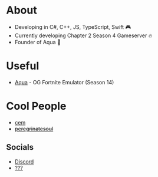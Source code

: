  
# About

- Developing in C#, C++, JS, TypeScript, Swift 🎮
- Currently developing Chapter 2 Season 4 Gameserver 🔥
- Founder of Aqua 👑

# Useful

- [Aqua](https://discord.gg/fortmp) - OG Fortnite Emulator (Season 14)

# Cool People

- [cem](https://discord.com/users/1249615140731490337)
- ~~[peregrinatesoul](https://discord.com/users/566245007661596672)~~

## Socials 

- [Discord](https://discord.com/users/1211351621951299658)
- [???](https://e-z.bio/onlyfans)
